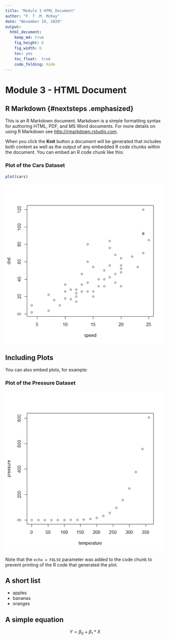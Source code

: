 ```yaml
---
title: "Module 3 HTML Document"
author: "F. T .M. McKay"
date: "November 10, 2020"
output: 
  html_document:
    keep_md: true
    fig_height: 6
    fig_width: 6
    toc: yes
    toc_float:  true
    code_folding: hide
--- 
```




# Module 3 - HTML Document

## R Markdown  {#nextsteps .emphasized}

This is an R Markdown document. Markdown is a simple formatting syntax for authoring HTML, PDF, and MS Word documents. For more details on using R Markdown see <http://rmarkdown.rstudio.com>.

When you click the **Knit** button a document will be generated that includes both content as well as the output of any embedded R code chunks within the document. You can embed an R code chunk like this:

### Plot of the Cars Dataset


```r
plot(cars)
```

![](HTML-Document_files/figure-html/cars-1.png)<!-- -->

## Including Plots

You can also embed plots, for example:

### Plot of the Pressure Dataset

![](HTML-Document_files/figure-html/pressure-1.png)<!-- -->

Note that the `echo = FALSE` parameter was added to the code chunk to prevent printing of the R code that generated the plot.

## A short list

* apples
* bananas
* oranges

## A simple equation

$$ Y = \beta_0 + \beta_1*X $$

